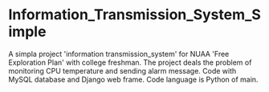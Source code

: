 # Information_Transmission_System_Simple
A simpla project 'information transmission_system' for NUAA 'Free Exploration Plan' with college freshman. The project deals the problem of monitoring CPU temperature and sending alarm message. Code with MySQL database and Django web frame. Code language is Python of main.
